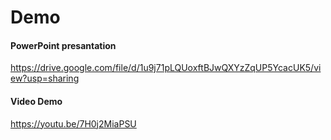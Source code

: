 # Demo

#### PowerPoint presantation
https://drive.google.com/file/d/1u9j71pLQUoxftBJwQXYzZqUP5YcacUK5/view?usp=sharing

#### Video Demo
https://youtu.be/7H0j2MiaPSU
